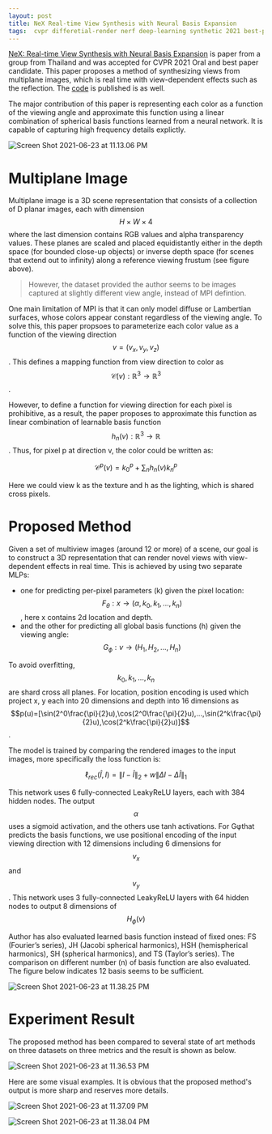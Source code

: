 ```yaml
---
layout: post
title: NeX Real-time View Synthesis with Neural Basis Expansion
tags:  cvpr differetial-render nerf deep-learning synthetic 2021 best-paper multiplane-image
---
```

[NeX: Real-time View Synthesis with Neural Basis Expansion](https://arxiv.org/abs/2103.05606) is paper from a group from Thailand and was accepted for CVPR 2021 Oral and best paper candidate. This paper proposes a method of synthesizing views from multiplane images, which is real time with view-dependent effects such as the reflection. The [code](https://nex-mpi.github.io/) is published is as well.

The major contribution of this paper is representing each color as a function of the viewing angle and approximate this function using a linear combination of spherical basis functions learned from a neural network. It is capable of capturing high frequency details explictly.

![Screen Shot 2021-06-23 at 11.13.06 PM](https://raw.githubusercontent.com/zhangtemplar/zhangtemplar.github.io/master/uPic/2021_06_23_23_13_10_Screen%20Shot%202021-06-23%20at%2011.13.06%20PM.png)

# Multiplane Image

Multiplane image is a 3D scene representation that consists of a collection of D planar images, each with dimension $$H\times W\times 4$$ where the last dimension contains RGB values and alpha transparency values. These planes are scaled and placed equidistantly either in the depth space (for bounded close-up objects) or inverse depth space (for scenes that extend out to infinity) along a reference viewing frustum (see figure above).

> However, the dataset provided the author seems to be images captured at slightly different view angle, instead of MPI defintion.

One main limitation of MPI is that it can only model diffuse or Lambertian surfaces, whose colors appear constant regardless of the viewing angle. To solve this, this paper propsoes to parameterize each color value as a function of the viewing direction $$v = (v_x, v_y, v_z)$$. This defines a mapping function from view direction to color as $$\mathcal{C}(v):\mathbb{R}^3\to\mathbb{R}^3$$.

However, to define a function for viewing direction for each pixel is prohibitive, as a result, the paper proposes to approximate this function as linear combination of learnable basis function $$h_n(v):\mathbb{R}^3\to\mathbb{R}$$. Thus, for pixel p at direction v, the color could be written as:

$$\mathcal{C}^p(v)=k_0^p+\sum_n{h_n(v)k_n^p}$$

Here we could view k as the texture and h as the lighting, which is shared cross pixels.

# Proposed Method

Given a set of multiview images (around 12 or more) of a scene, our goal is to construct a 3D representation that can render novel views with view-dependent effects in real time. This is achieved by using two separate MLPs:

- one for predicting per-pixel parameters (k) given the pixel location: $$F_\theta:x\to(\alpha,k_0,k_1,...,k_n)$$, here x contains 2d location and depth.
- and the other for predicting all global basis functions (h) given the viewing angle: $$G_\phi:v\to(H_1,H_2,...,H_n)$$

To avoid overfitting, $$k_0,k_1,...,k_n$$ are shard cross all planes. For location, position encoding is used which project x, y each into 20 dimensions and depth into 16 dimensions as $$p(u)=[\sin(2^0\frac{\pi}{2}u),\cos(2^0\frac{\pi}{2}u),...,\sin(2^k\frac{\pi}{2}u),\cos(2^k\frac{\pi}{2}u)]$$.

The model is trained by comparing the rendered images to the input images, more specifically the loss function is:

$$\ell_{rec}(\hat{I},I)=\lVert I-\hat{I}\rVert_2+w\lVert \Delta I-\Delta\hat{I}\rVert_1$$

This network uses 6 fully-connected LeakyReLU layers, each with 384 hidden nodes. The output $$\alpha$$ uses a sigmoid activation, and the others use tanh activations. For Gφthat predicts the basis functions, we use positional encoding of the input viewing direction with 12 dimensions including 6 dimensions for $$v_x$$ and $$v_y$$. This network uses 3 fully-connected LeakyReLU layers with 64 hidden nodes to output 8 dimensions of $$H_\phi(v)$$

Author has also evaluated learned basis function instead of fixed ones: FS (Fourier’s series), JH (Jacobi spherical harmonics), HSH (hemispherical harmonics), SH (spherical harmonics), and TS (Taylor’s series). The comparison on different number (n) of basis function are also evaluated. The figure below indicates 12 basis seems to be sufficient.

![Screen Shot 2021-06-23 at 11.38.25 PM](https://raw.githubusercontent.com/zhangtemplar/zhangtemplar.github.io/master/uPic/2021_06_23_23_38_31_Screen%20Shot%202021-06-23%20at%2011.38.25%20PM.png)

# Experiment Result

The proposed method has been compared to several state of art methods on three datasets on three metrics and the result is shown as below.

![Screen Shot 2021-06-23 at 11.36.53 PM](https://raw.githubusercontent.com/zhangtemplar/zhangtemplar.github.io/master/uPic/2021_06_23_23_36_54_Screen%20Shot%202021-06-23%20at%2011.36.53%20PM.png)

Here are some visual examples. It is obvious that the proposed method's output is more sharp and reserves more details.

![Screen Shot 2021-06-23 at 11.37.09 PM](https://raw.githubusercontent.com/zhangtemplar/zhangtemplar.github.io/master/uPic/2021_06_23_23_37_13_Screen%20Shot%202021-06-23%20at%2011.37.09%20PM.png)

![Screen Shot 2021-06-23 at 11.38.04 PM](https://raw.githubusercontent.com/zhangtemplar/zhangtemplar.github.io/master/uPic/2021_06_23_23_38_09_Screen%20Shot%202021-06-23%20at%2011.38.04%20PM.png)
